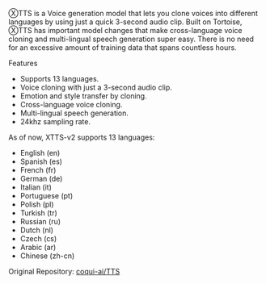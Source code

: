 ⓍTTS is a Voice generation model that lets you clone voices into different languages by using just a quick 3-second audio clip. Built on Tortoise, ⓍTTS has important model changes that make cross-language voice cloning and multi-lingual speech generation super easy. There is no need for an excessive amount of training data that spans countless hours.

Features
- Supports 13 languages.
- Voice cloning with just a 3-second audio clip.
- Emotion and style transfer by cloning.
- Cross-language voice cloning.
- Multi-lingual speech generation.
- 24khz sampling rate.

As of now, XTTS-v2 supports 13 languages:
- English (en)
- Spanish (es)
- French (fr)
- German (de)
- Italian (it)
- Portuguese (pt)
- Polish (pl)
- Turkish (tr)
- Russian (ru)
- Dutch (nl)
- Czech (cs)
- Arabic (ar)
- Chinese (zh-cn)

Original Repository: [coqui-ai/TTS](https://github.com/coqui-ai/TTS)
